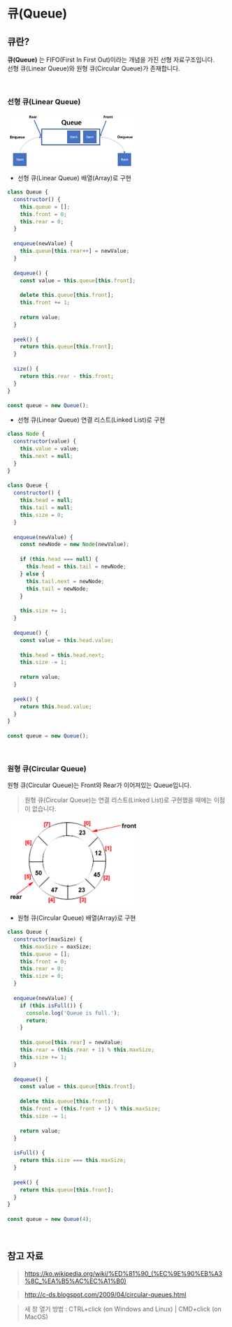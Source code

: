 # 큐(Queue)

## 큐란?

**큐(Queue)** 는 FIFO(First In First Out)이라는 개념을 가진 선형 자료구조입니다.  
선형 큐(Linear Queue)와 원형 큐(Circular Queue)가 존재합니다.

<br />

### 선형 큐(Linear Queue)

<img src="../images/CS/linear-queue.png" alt="선형 큐(Linear Queue)" width="300px" />

- 선형 큐(Linear Queue) 배열(Array)로 구현

```javascript
class Queue {
  constructor() {
    this.queue = [];
    this.front = 0;
    this.rear = 0;
  }

  enqueue(newValue) {
    this.queue[this.rear++] = newValue;
  }

  dequeue() {
    const value = this.queue[this.front];

    delete this.queue[this.front];
    this.front += 1;

    return value;
  }

  peek() {
    return this.queue[this.front];
  }

  size() {
    return this.rear - this.front;
  }
}

const queue = new Queue();
```

- 선형 큐(Linear Queue) 연결 리스트(Linked List)로 구현

```javascript
class Node {
  constructor(value) {
    this.value = value;
    this.next = null;
  }
}

class Queue {
  constructor() {
    this.head = null;
    this.tail = null;
    this.size = 0;
  }

  enqueue(newValue) {
    const newNode = new Node(newValue);

    if (this.head === null) {
      this.head = this.tail = newNode;
    } else {
      this.tail.next = newNode;
      this.tail = newNode;
    }

    this.size += 1;
  }

  dequeue() {
    const value = this.head.value;

    this.head = this.head.next;
    this.size -= 1;

    return value;
  }

  peek() {
    return this.head.value;
  }
}

const queue = new Queue();
```

<br />

### 원형 큐(Circular Queue)

원형 큐(Circular Queue)는 Front와 Rear가 이어져있는 Queue입니다.

> 원형 큐(Circular Queue)는 연결 리스트(Linked List)로 구현했을 때에는 이점이 없습니다.

<img src="../images/CS/circular-queue.gif" alt="원형 큐(Circular Queue)" width="300px" />

- 원형 큐(Circular Queue) 배열(Array)로 구현

```javascript
class Queue {
  constructor(maxSize) {
    this.maxSize = maxSize;
    this.queue = [];
    this.front = 0;
    this.rear = 0;
    this.size = 0;
  }

  enqueue(newValue) {
    if (this.isFull()) {
      console.log('Queue is full.');
      return;
    }

    this.queue[this.rear] = newValue;
    this.rear = (this.rear + 1) % this.maxSize;
    this.size += 1;
  }

  dequeue() {
    const value = this.queue[this.front];

    delete this.queue[this.front];
    this.front = (this.front + 1) % this.maxSize;
    this.size -= 1;

    return value;
  }

  isFull() {
    return this.size === this.maxSize;
  }

  peek() {
    return this.queue[this.front];
  }
}

const queue = new Queue(4);
```

<br />

## 참고 자료

> https://ko.wikipedia.org/wiki/%ED%81%90_(%EC%9E%90%EB%A3%8C_%EA%B5%AC%EC%A1%B0)

> http://c-ds.blogspot.com/2009/04/circular-queues.html

> 새 창 열기 방법 : CTRL+click (on Windows and Linux) | CMD+click (on MacOS)

